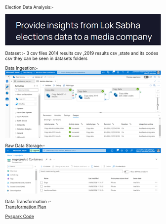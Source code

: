Election Data Analysis:- 

![Problem Statement](./screenshots/Challenge.PNG) 

Dataset :- 
3 csv files 
2014 results csv ,2019 results csv ,state and its codes csv 
they can be seen in datasets folders 


Data Ingestion:- 
![data factory pipeline](./screenshots/data-ingestion.PNG) 


Raw Data Storage:-
![Data lake gen 2](./screenshots/storage-container.PNG) 
 

Data Transformation :-  
[Transformation Plan](./dims_facts_spec_plan) 

[Pyspark Code](./loksabha-elections-DE.ipynb) 

